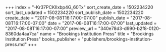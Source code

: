 +++
index = "-Kr37PCKIIxbp4G_60Tx"
sort_create_date = 1502234220
sort_last_updated = 1502234220
sort_publish_date = 1502234220
create_date = "2017-08-08T16:17:00-07:00"
publish_date = "2017-08-08T16:17:00-07:00"
date = "2017-08-08T16:17:00-07:00"
last_updated = "2017-08-08T16:17:00-07:00"
preview_url = "340e78d3-d990-b2f8-0120-8360da4aa7ca"
name = "Brookings Institution Press"
title = "Brookings Institution Press"
books_publisher = "publishers/brookings-institution-press.md"
+++
